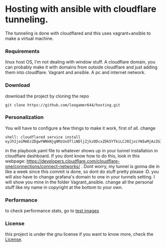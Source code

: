 # Hosting with ansible with cloudflare tunneling.
The tunneling is done with cloudflared and this uses vagrant+ansible to make a virtual machine.

### Requirements
linux host OS, I'm not dealing with window stuff.
A cloudflare domain, you can probably make it with domains from outside cloudflare and just adding them into cloudflare.
Vagrant and ansible.
A pc and internet network.

### Download

download the project by cloning the repo
```
git clone https://github.com/leogamer644/hosting.git
```

### Personalization
 You will have to configure a few things to make it work, first of all. change 
 ```
 shell: cloudflared service install eyJhIjoiMmEzZDgwYWNkNjg0MzUxOTliNDljZjkzODcxZDk5YTkiLCJ0IjoiYWIwMjAzZGItNzI1MC00ZjkyLWFlNzctMGNlNDg0MzI1NDk4IiwicyI6IlpqRXlPV1k1TXpFdE5qWTVNaTAwT1dVMExUbGlNMll0WXpJM1pHVTBZV05oTVdGayJ9
``` 
 in the playbook.yaml file to whatever shows up in your tunnel installation in cloudflare dashboard. If you dont know how to do this, look in this webpage: https://developers.cloudflare.com/cloudflare-one/connections/connect-networks/ .
Dont worry, my tunnel is gonna die in like a week since this commit is done, so dont do stuff pretty please :D.
you will also have to change grafana's domain to one in your tunnels setting. I will show you mine in the folder Vagrant_ansible.
change all the personal stuff like my name in copyright at the bottom to your own.
### Performance
to check performance stats, go to [test images](test%20%images)
### License
this project is under the gnu license if you want to know more, check the [License](LICENSE).
